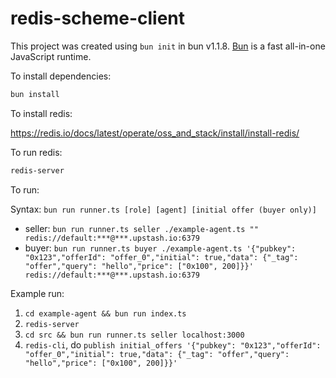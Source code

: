 # redis-scheme-client

This project was created using `bun init` in bun v1.1.8. [Bun](https://bun.sh) is a fast all-in-one JavaScript runtime.

To install dependencies:

```bash
bun install
```

To install redis:

https://redis.io/docs/latest/operate/oss_and_stack/install/install-redis/

To run redis:

```bash
redis-server
```

To run:

Syntax: `bun run runner.ts [role] [agent] [initial offer (buyer only)]`

- seller: `bun run runner.ts seller ./example-agent.ts ""  redis://default:***@***.upstash.io:6379`
- buyer: `bun run runner.ts buyer ./example-agent.ts '{"pubkey": "0x123","offerId": "offer_0","initial": true,"data": {"_tag": "offer","query": "hello","price": ["0x100", 200]}}' redis://default:***@***.upstash.io:6379`

Example run:
1. `cd example-agent && bun run index.ts`
2. `redis-server`
3. `cd src && bun run runner.ts seller localhost:3000`
4. `redis-cli`, do `publish initial_offers '{"pubkey": "0x123","offerId": "offer_0","initial": true,"data": {"_tag": "offer","query": "hello","price": ["0x100", 200]}}'`

